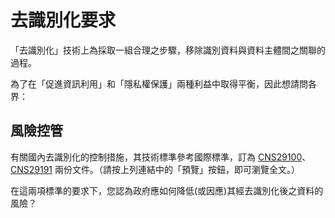 # 去識別化要求

「去識別化」技術上為採取一組合理之步驟，移除識別資料與資料主體間之關聯的過程。

為了在「促進資訊利用」和「隱私權保護」兩種利益中取得平衡，因此想請問各界：

## 風險控管

有關國內去識別化的控制措施，其技術標準參考國際標準，訂為 [CNS29100](http://www.cnsonline.com.tw/?node=result&generalno=29100&locale=zh_TW)、[CNS29191](http://www.cnsonline.com.tw/?node=result&generalno=29191&locale=zh_TW) 兩份文件。（請按上列連結中的「預覽」按鈕，即可瀏覽全文。）

在這兩項標準的要求下，您認為政府應如何降低(或因應)其經去識別化後之資料的風險？
